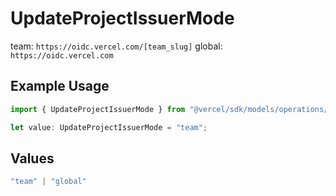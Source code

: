 # UpdateProjectIssuerMode

team: `https://oidc.vercel.com/[team_slug]` global: `https://oidc.vercel.com`

## Example Usage

```typescript
import { UpdateProjectIssuerMode } from "@vercel/sdk/models/operations/updateproject.js";

let value: UpdateProjectIssuerMode = "team";
```

## Values

```typescript
"team" | "global"
```